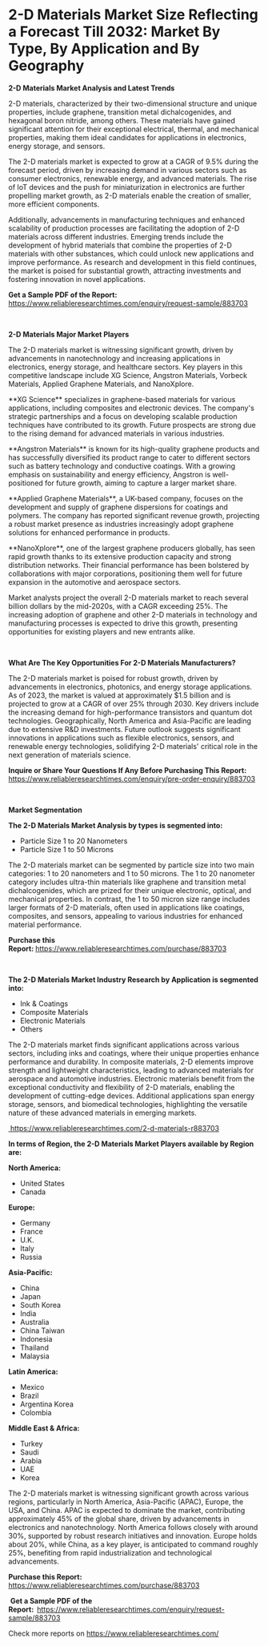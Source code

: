 <p><h1>2-D Materials Market Size Reflecting a Forecast Till 2032: Market By Type, By Application and By Geography</h1></p><p><strong>2-D Materials Market Analysis and Latest Trends</strong></p>
<p><p>2-D materials, characterized by their two-dimensional structure and unique properties, include graphene, transition metal dichalcogenides, and hexagonal boron nitride, among others. These materials have gained significant attention for their exceptional electrical, thermal, and mechanical properties, making them ideal candidates for applications in electronics, energy storage, and sensors.</p><p>The 2-D materials market is expected to grow at a CAGR of 9.5% during the forecast period, driven by increasing demand in various sectors such as consumer electronics, renewable energy, and advanced materials. The rise of IoT devices and the push for miniaturization in electronics are further propelling market growth, as 2-D materials enable the creation of smaller, more efficient components.</p><p>Additionally, advancements in manufacturing techniques and enhanced scalability of production processes are facilitating the adoption of 2-D materials across different industries. Emerging trends include the development of hybrid materials that combine the properties of 2-D materials with other substances, which could unlock new applications and improve performance. As research and development in this field continues, the market is poised for substantial growth, attracting investments and fostering innovation in novel applications.</p></p>
<p><strong>Get a Sample PDF of the Report:&nbsp;</strong> <a href="https://www.reliableresearchtimes.com/enquiry/request-sample/883703?utm_campaign=2033&utm_medium=2&utm_source=Github&utm_content=ia&utm_term=01022025&utm_id=2-d-materials">https://www.reliableresearchtimes.com/enquiry/request-sample/883703</a></p>
<p>&nbsp;</p>
<p><strong>2-D Materials Major Market Players</strong></p>
<p><p>The 2-D materials market is witnessing significant growth, driven by advancements in nanotechnology and increasing applications in electronics, energy storage, and healthcare sectors. Key players in this competitive landscape include XG Science, Angstron Materials, Vorbeck Materials, Applied Graphene Materials, and NanoXplore.</p><p>**XG Science** specializes in graphene-based materials for various applications, including composites and electronic devices. The company's strategic partnerships and a focus on developing scalable production techniques have contributed to its growth. Future prospects are strong due to the rising demand for advanced materials in various industries.</p><p>**Angstron Materials** is known for its high-quality graphene products and has successfully diversified its product range to cater to different sectors such as battery technology and conductive coatings. With a growing emphasis on sustainability and energy efficiency, Angstron is well-positioned for future growth, aiming to capture a larger market share.</p><p>**Applied Graphene Materials**, a UK-based company, focuses on the development and supply of graphene dispersions for coatings and polymers. The company has reported significant revenue growth, projecting a robust market presence as industries increasingly adopt graphene solutions for enhanced performance in products.</p><p>**NanoXplore**, one of the largest graphene producers globally, has seen rapid growth thanks to its extensive production capacity and strong distribution networks. Their financial performance has been bolstered by collaborations with major corporations, positioning them well for future expansion in the automotive and aerospace sectors.</p><p>Market analysts project the overall 2-D materials market to reach several billion dollars by the mid-2020s, with a CAGR exceeding 25%. The increasing adoption of graphene and other 2-D materials in technology and manufacturing processes is expected to drive this growth, presenting opportunities for existing players and new entrants alike.</p></p>
<p>&nbsp;</p>
<p><strong>What Are The Key Opportunities For 2-D Materials Manufacturers?</strong></p>
<p><p>The 2-D materials market is poised for robust growth, driven by advancements in electronics, photonics, and energy storage applications. As of 2023, the market is valued at approximately $1.5 billion and is projected to grow at a CAGR of over 25% through 2030. Key drivers include the increasing demand for high-performance transistors and quantum dot technologies. Geographically, North America and Asia-Pacific are leading due to extensive R&D investments. Future outlook suggests significant innovations in applications such as flexible electronics, sensors, and renewable energy technologies, solidifying 2-D materials' critical role in the next generation of materials science.</p></p>
<p><strong>Inquire or Share Your Questions If Any Before Purchasing This Report:</strong> <a href="https://www.reliableresearchtimes.com/enquiry/pre-order-enquiry/883703?utm_campaign=2033&utm_medium=2&utm_source=Github&utm_content=ia&utm_term=01022025&utm_id=2-d-materials">https://www.reliableresearchtimes.com/enquiry/pre-order-enquiry/883703</a></p>
<p>&nbsp;</p>
<p><strong>Market Segmentation</strong></p>
<p><strong>The 2-D Materials Market Analysis by types is segmented into:</strong></p>
<p><ul><li>Particle Size 1 to 20 Nanometers</li><li>Particle Size 1 to 50 Microns</li></ul></p>
<p><p>The 2-D materials market can be segmented by particle size into two main categories: 1 to 20 nanometers and 1 to 50 microns. The 1 to 20 nanometer category includes ultra-thin materials like graphene and transition metal dichalcogenides, which are prized for their unique electronic, optical, and mechanical properties. In contrast, the 1 to 50 micron size range includes larger formats of 2-D materials, often used in applications like coatings, composites, and sensors, appealing to various industries for enhanced material performance.</p></p>
<p><strong>Purchase this Report:&nbsp;</strong><a href="https://www.reliableresearchtimes.com/purchase/883703?utm_campaign=2033&utm_medium=2&utm_source=Github&utm_content=ia&utm_term=01022025&utm_id=2-d-materials">https://www.reliableresearchtimes.com/purchase/883703</a></p>
<p>&nbsp;</p>
<p><strong>The 2-D Materials Market Industry Research by Application is segmented into:</strong></p>
<p><ul><li>Ink & Coatings</li><li>Composite Materials</li><li>Electronic Materials</li><li>Others</li></ul></p>
<p><p>The 2-D materials market finds significant applications across various sectors, including inks and coatings, where their unique properties enhance performance and durability. In composite materials, 2-D elements improve strength and lightweight characteristics, leading to advanced materials for aerospace and automotive industries. Electronic materials benefit from the exceptional conductivity and flexibility of 2-D materials, enabling the development of cutting-edge devices. Additional applications span energy storage, sensors, and biomedical technologies, highlighting the versatile nature of these advanced materials in emerging markets.</p></p>
<p><a href="https://www.reliableresearchtimes.com/2-d-materials-r883703?utm_campaign=2033&utm_medium=2&utm_source=Github&utm_content=ia&utm_term=01022025&utm_id=2-d-materials">&nbsp;https://www.reliableresearchtimes.com/2-d-materials-r883703</a></p>
<p><strong>In terms of Region, the 2-D Materials Market Players available by Region are:</strong></p>
<p>
    <p> <strong> North America: </strong>
        <ul>
            <li>United States</li>
            <li>Canada</li>
        </ul>
        </p> 
    <p> <strong> Europe: </strong>
        <ul>
            <li>Germany</li>
            <li>France</li>
            <li>U.K.</li>
            <li>Italy</li>
            <li>Russia</li>
        </ul>
        </p> 
    <p> <strong> Asia-Pacific: </strong>
        <ul>
            <li>China</li>
            <li>Japan</li>
            <li>South Korea</li>
            <li>India</li>
            <li>Australia</li>
            <li>China Taiwan</li>
            <li>Indonesia</li>
            <li>Thailand</li>
            <li>Malaysia</li>
        </ul>
        </p> 
    <p> <strong> Latin America: </strong>
        <ul>
            <li>Mexico</li>
            <li>Brazil</li>
            <li>Argentina Korea</li>
            <li>Colombia</li>
        </ul>
        </p> 
    <p> <strong> Middle East & Africa: </strong>
        <ul>
            <li>Turkey</li>
            <li>Saudi</li>
            <li>Arabia</li>
            <li>UAE</li>
            <li>Korea</li>
        </ul>
    </p>
    </p>
<p><p>The 2-D materials market is witnessing significant growth across various regions, particularly in North America, Asia-Pacific (APAC), Europe, the USA, and China. APAC is expected to dominate the market, contributing approximately 45% of the global share, driven by advancements in electronics and nanotechnology. North America follows closely with around 30%, supported by robust research initiatives and innovation. Europe holds about 20%, while China, as a key player, is anticipated to command roughly 25%, benefiting from rapid industrialization and technological advancements.</p></p>
<p><strong>Purchase this Report: </strong><a href="https://www.reliableresearchtimes.com/purchase/883703?utm_campaign=2033&utm_medium=2&utm_source=Github&utm_content=ia&utm_term=01022025&utm_id=2-d-materials">https://www.reliableresearchtimes.com/purchase/883703</a></p>
<p>&nbsp;<strong>Get a Sample PDF of the Report:&nbsp;&nbsp;</strong><a href="https://www.reliableresearchtimes.com/enquiry/request-sample/883703?utm_campaign=2033&utm_medium=2&utm_source=Github&utm_content=ia&utm_term=01022025&utm_id=2-d-materials">https://www.reliableresearchtimes.com/enquiry/request-sample/883703</a></p>
<p><strong></strong></p>
<p>Check more reports on <a href="https://www.reliableresearchtimes.com/?utm_campaign=2033&utm_medium=2&utm_source=Github&utm_content=ia&utm_term=01022025&utm_id=2-d-materials">https://www.reliableresearchtimes.com/</a></p>